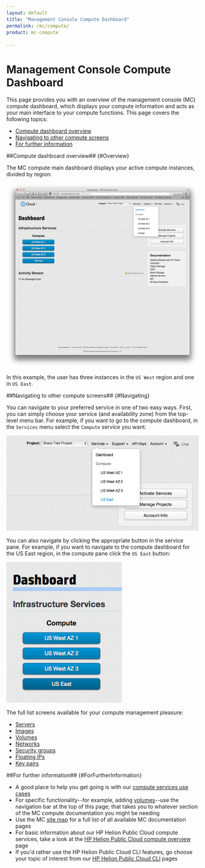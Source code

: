 ```yaml
---
layout: default
title: "Management Console Compute Dashboard"
permalink: /mc/compute/
product: mc-compute

---
```

<!--PUBLISHED-->
# Management Console Compute Dashboard

This page provides you with an overview of the management console (MC) compute dashboard, which displays your compute information and acts as your main interface to your compute functions.  This page covers the following topics:

* [Compute dashboard overview](#Overview)
* [Navigating to other compute screens](#Navigating)
* [For further information](#ForFurtherInformation)

##Compute dashboard overview## {#Overview}

The MC compute main dashboard displays your active compute instances, divided by region:

<img src="media/main-dash-all-services.png" width="580" alt="" />

In this example, the user has three instances in the `US West` region and one in `US East`.

##Navigating to other compute screens## {#Navigating}

You can navigate to your preferred service in one of two easy ways.  First, you can simply choose your service (and availability zone) from the top-level menu bar.  For example, if you want to go to the compute dashboard, in the `Services` menu select the `Compute` service you want:

<img src="media/main-dash-compute-menu-detail.png"  alt="" />

You can also navigate by clicking the appropriate button in the service pane.  For example, if you want to navigate to the compute dashboard for the US East region, in the compute pane click the `US East` button:

<img src="media/main-dash-compute-us-east.png" alt="" />

The full list screens available for your compute management pleasure:

* [Servers](/mc/compute/servers/)
* [Images](/mc/compute/images/)
* [Volumes](/mc/compute/volumes/)
* [Networks](/mc/compute/networks/)
* [Security groups](/mc/compute/security-groups/)
* [Floating IPs](/mc/compute/floating-ips/)
* [Key pairs](/mc/compute/key-pairs/) 

##For further information## {#ForFurtherInformation}

* A good place to help you get going is with our [compute services use cases](/mc/compute/using/)
* For specific functionality--for example, adding [volumes](/mc/compute/volumes)--use the navigation bar at the top of this page; that takes you to whatever section of the MC compute documentation you might be needing
* Use the MC [site map](/mc/sitemap) for a full list of all available MC documentation pages
* For basic information about our HP Helion Public Cloud compute services, take a look at the [HP Helion Public Cloud compute overview](/compute/) page
* If you'd rather use the HP Helion Public Cloud CLI features, go choose your topic of interest from our [HP Helion Public Cloud CLI](/cli) pages
